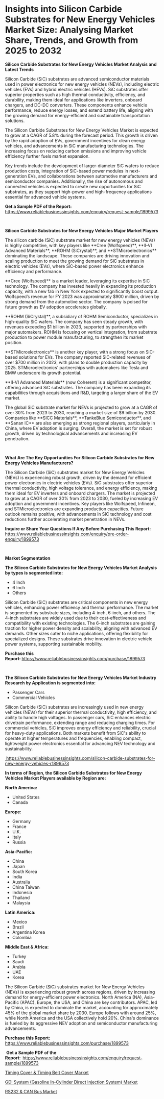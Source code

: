 <p><h1>Insights into Silicon Carbide Substrates for New Energy Vehicles Market Size: Analysing Market Share, Trends, and Growth from 2025 to 2032</h1></p><p><strong>Silicon Carbide Substrates for New Energy Vehicles Market Analysis and Latest Trends</strong></p>
<p><p>Silicon Carbide (SiC) substrates are advanced semiconductor materials used in power electronics for new energy vehicles (NEVs), including electric vehicles (EVs) and hybrid electric vehicles (HEVs). SiC substrates offer superior properties such as high thermal conductivity, efficiency, and durability, making them ideal for applications like inverters, onboard chargers, and DC-DC converters. These components enhance vehicle performance, reduce energy losses, and extend battery life, aligning with the growing demand for energy-efficient and sustainable transportation solutions.</p><p>The Silicon Carbide Substrates for New Energy Vehicles Market is expected to grow at a CAGR of 5.8% during the forecast period. This growth is driven by the rapid adoption of EVs, government incentives for clean energy vehicles, and advancements in SiC manufacturing technologies. The increasing focus on reducing carbon emissions and improving vehicle efficiency further fuels market expansion.</p><p>Key trends include the development of larger-diameter SiC wafers to reduce production costs, integration of SiC-based power modules in next-generation EVs, and collaborations between automotive manufacturers and semiconductor companies. Additionally, the rise of autonomous and connected vehicles is expected to create new opportunities for SiC substrates, as they support high-power and high-frequency applications essential for advanced vehicle systems.</p></p>
<p><strong>Get a Sample PDF of the Report:&nbsp;</strong> <a href="https://www.reliablebusinessinsights.com/enquiry/request-sample/1899573?utm_campaign=1847&utm_medium=2&utm_source=Github&utm_content=ia&utm_term=24012025&utm_id=silicon-carbide-substrates-for-new-energy-vehicles">https://www.reliablebusinessinsights.com/enquiry/request-sample/1899573</a></p>
<p>&nbsp;</p>
<p><strong>Silicon Carbide Substrates for New Energy Vehicles Major Market Players</strong></p>
<p><p>The silicon carbide (SiC) substrate market for new energy vehicles (NEVs) is highly competitive, with key players like **Cree (Wolfspeed)**, **II-VI Advanced Materials**, **ROHM (SiCrystal)**, and **STMicroelectronics** dominating the landscape. These companies are driving innovation and scaling production to meet the growing demand for SiC substrates in electric vehicles (EVs), where SiC-based power electronics enhance efficiency and performance.</p><p>**Cree (Wolfspeed)** is a market leader, leveraging its expertise in SiC technology. The company has invested heavily in expanding its production capacity, with a new fab in New York expected to significantly boost output. Wolfspeed’s revenue for FY 2023 was approximately $900 million, driven by strong demand from the automotive sector. The company is poised for future growth as EV adoption accelerates globally.</p><p>**ROHM (SiCrystal)**, a subsidiary of ROHM Semiconductor, specializes in high-quality SiC wafers. The company has seen steady growth, with revenues exceeding $1 billion in 2023, supported by partnerships with major automakers. ROHM is focusing on vertical integration, from substrate production to power module manufacturing, to strengthen its market position.</p><p>**STMicroelectronics** is another key player, with a strong focus on SiC-based solutions for EVs. The company reported SiC-related revenues of over $700 million in 2023, with plans to double production capacity by 2025. STMicroelectronics’ partnerships with automakers like Tesla and BMW underscore its growth potential.</p><p>**II-VI Advanced Materials** (now Coherent) is a significant competitor, offering advanced SiC substrates. The company has been expanding its capabilities through acquisitions and R&D, targeting a larger share of the EV market.</p><p>The global SiC substrate market for NEVs is projected to grow at a CAGR of over 30% from 2023 to 2030, reaching a market size of $6 billion by 2030. Companies like **SICC Materials**, **TankeBlue Semiconductor**, and **Sanan IC** are also emerging as strong regional players, particularly in China, where EV adoption is surging. Overall, the market is set for robust growth, driven by technological advancements and increasing EV penetration.</p></p>
<p>&nbsp;</p>
<p><strong>What Are The Key Opportunities For Silicon Carbide Substrates for New Energy Vehicles Manufacturers?</strong></p>
<p><p>The Silicon Carbide (SiC) substrates market for New Energy Vehicles (NEVs) is experiencing robust growth, driven by the demand for efficient power electronics in electric vehicles (EVs). SiC substrates offer superior thermal conductivity, high voltage tolerance, and energy efficiency, making them ideal for EV inverters and onboard chargers. The market is projected to grow at a CAGR of over 30% from 2023 to 2030, fueled by increasing EV adoption and government incentives. Key players like Wolfspeed, Infineon, and STMicroelectronics are expanding production capacities. Future outlook remains positive, with advancements in SiC technology and cost reductions further accelerating market penetration in NEVs.</p></p>
<p><strong>Inquire or Share Your Questions If Any Before Purchasing This Report:</strong> <a href="https://www.reliablebusinessinsights.com/enquiry/pre-order-enquiry/1899573?utm_campaign=1847&utm_medium=2&utm_source=Github&utm_content=ia&utm_term=24012025&utm_id=silicon-carbide-substrates-for-new-energy-vehicles">https://www.reliablebusinessinsights.com/enquiry/pre-order-enquiry/1899573</a></p>
<p>&nbsp;</p>
<p><strong>Market Segmentation</strong></p>
<p><strong>The Silicon Carbide Substrates for New Energy Vehicles Market Analysis by types is segmented into:</strong></p>
<p><ul><li>4 Inch</li><li>6 Inch</li><li>Others</li></ul></p>
<p><p>Silicon Carbide (SiC) substrates are critical components in new energy vehicles, enhancing power efficiency and thermal performance. The market is segmented by substrate sizes, including 4-inch, 6-inch, and others. The 4-inch substrates are widely used due to their cost-effectiveness and compatibility with existing technologies. The 6-inch substrates are gaining traction for higher power density and scalability, aligning with advanced EV demands. Other sizes cater to niche applications, offering flexibility for specialized designs. These substrates drive innovation in electric vehicle power systems, supporting sustainable mobility.</p></p>
<p><strong>Purchase this Report:&nbsp;</strong><a href="https://www.reliablebusinessinsights.com/purchase/1899573?utm_campaign=1847&utm_medium=2&utm_source=Github&utm_content=ia&utm_term=24012025&utm_id=silicon-carbide-substrates-for-new-energy-vehicles">https://www.reliablebusinessinsights.com/purchase/1899573</a></p>
<p>&nbsp;</p>
<p><strong>The Silicon Carbide Substrates for New Energy Vehicles Market Industry Research by Application is segmented into:</strong></p>
<p><ul><li>Passenger Cars</li><li>Commercial Vehicles</li></ul></p>
<p><p>Silicon Carbide (SiC) substrates are increasingly used in new energy vehicles (NEVs) for their superior thermal conductivity, high efficiency, and ability to handle high voltages. In passenger cars, SiC enhances electric drivetrain performance, extending range and reducing charging times. For commercial vehicles, SiC improves energy efficiency and reliability, crucial for heavy-duty applications. Both markets benefit from SiC's ability to operate at higher temperatures and frequencies, enabling compact, lightweight power electronics essential for advancing NEV technology and sustainability.</p></p>
<p><a href="https://www.reliablebusinessinsights.com/silicon-carbide-substrates-for-new-energy-vehicles-r1899573?utm_campaign=1847&utm_medium=2&utm_source=Github&utm_content=ia&utm_term=24012025&utm_id=silicon-carbide-substrates-for-new-energy-vehicles">&nbsp;https://www.reliablebusinessinsights.com/silicon-carbide-substrates-for-new-energy-vehicles-r1899573</a></p>
<p><strong>In terms of Region, the Silicon Carbide Substrates for New Energy Vehicles Market Players available by Region are:</strong></p>
<p>
    <p> <strong> North America: </strong>
        <ul>
            <li>United States</li>
            <li>Canada</li>
        </ul>
        </p> 
    <p> <strong> Europe: </strong>
        <ul>
            <li>Germany</li>
            <li>France</li>
            <li>U.K.</li>
            <li>Italy</li>
            <li>Russia</li>
        </ul>
        </p> 
    <p> <strong> Asia-Pacific: </strong>
        <ul>
            <li>China</li>
            <li>Japan</li>
            <li>South Korea</li>
            <li>India</li>
            <li>Australia</li>
            <li>China Taiwan</li>
            <li>Indonesia</li>
            <li>Thailand</li>
            <li>Malaysia</li>
        </ul>
        </p> 
    <p> <strong> Latin America: </strong>
        <ul>
            <li>Mexico</li>
            <li>Brazil</li>
            <li>Argentina Korea</li>
            <li>Colombia</li>
        </ul>
        </p> 
    <p> <strong> Middle East & Africa: </strong>
        <ul>
            <li>Turkey</li>
            <li>Saudi</li>
            <li>Arabia</li>
            <li>UAE</li>
            <li>Korea</li>
        </ul>
    </p>
    </p>
<p><p>The Silicon Carbide (SiC) substrates market for New Energy Vehicles (NEVs) is experiencing robust growth across regions, driven by increasing demand for energy-efficient power electronics. North America (NA), Asia-Pacific (APAC), Europe, the USA, and China are key contributors. APAC, led by China, is expected to dominate the market, accounting for approximately 45% of the global market share by 2030. Europe follows with around 25%, while North America and the USA collectively hold 20%. China's dominance is fueled by its aggressive NEV adoption and semiconductor manufacturing advancements.</p></p>
<p><strong>Purchase this Report: </strong><a href="https://www.reliablebusinessinsights.com/purchase/1899573?utm_campaign=1847&utm_medium=2&utm_source=Github&utm_content=ia&utm_term=24012025&utm_id=silicon-carbide-substrates-for-new-energy-vehicles">https://www.reliablebusinessinsights.com/purchase/1899573</a></p>
<p>&nbsp;<strong>Get a Sample PDF of the Report:&nbsp;&nbsp;</strong><a href="https://www.reliablebusinessinsights.com/enquiry/request-sample/1899573?utm_campaign=1847&utm_medium=2&utm_source=Github&utm_content=ia&utm_term=24012025&utm_id=silicon-carbide-substrates-for-new-energy-vehicles">https://www.reliablebusinessinsights.com/enquiry/request-sample/1899573</a></p>
<p><strong></strong></p>
<p><p><a href="https://github.com/tashiafun920/Market-Research-Report-List-1/blob/main/timing-cover-timing-belt-cover-market.md?utm_campaign=1847&utm_medium=2&utm_source=Github&utm_content=ia&utm_term=24012025&utm_id=silicon-carbide-substrates-for-new-energy-vehicles">Timing Cover & Timing Belt Cover Market</a></p><p><a href="https://github.com/lessielawlis/Market-Research-Report-List-1/blob/main/gdi-system-gasoline-in-cylinder-direct-injection-system-market.md?utm_campaign=1847&utm_medium=2&utm_source=Github&utm_content=ia&utm_term=24012025&utm_id=silicon-carbide-substrates-for-new-energy-vehicles">GDI System (Gasoline In-Cylinder Direct Injection System) Market</a></p><p><a href="https://github.com/toldenargelia86/Market-Research-Report-List-1/blob/main/rs232-can-bus-market.md?utm_campaign=1847&utm_medium=2&utm_source=Github&utm_content=ia&utm_term=24012025&utm_id=silicon-carbide-substrates-for-new-energy-vehicles">RS232 & CAN Bus Market</a></p></p>